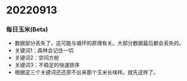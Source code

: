 # 20220913

### 每日玉米(Beta)

- 数据部分丢失了，这可能与循环的原理有关。大部分数据最后都会丢失的。
- 关键词1：森林会记住一切
- 关键词2：空间方舱
- 关键词3：不稳定的快速排序
- 根据这三个关键词还还原不出来那个玉米长啥样。就先这样了。
